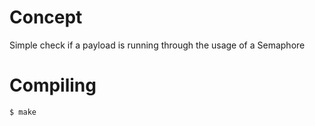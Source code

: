 # Concept

Simple check if a payload is running through the usage of a Semaphore

# Compiling

```bash
$ make
```